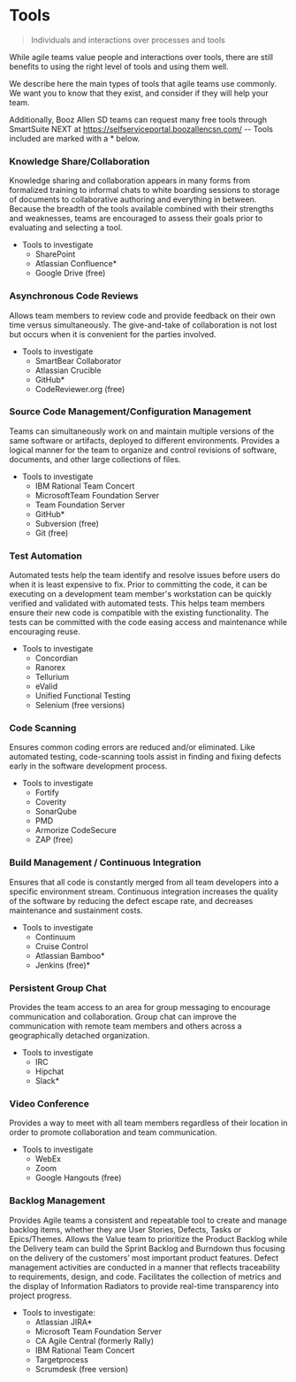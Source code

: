 # Tools

> Individuals and interactions over processes and tools

While agile teams value people and interactions over tools, there are still benefits to using
the right level of tools and using them well.

We describe here the main types of tools that agile teams use commonly. We want you to know that 
they exist, and consider if they will help your team.

Additionally, Booz Allen SD teams can request many free tools through SmartSuite NEXT at https://selfserviceportal.boozallencsn.com/ -- Tools included are marked with a * below.

### Knowledge Share/Collaboration
Knowledge sharing and collaboration appears in many forms from formalized training to informal chats to white boarding sessions to storage of documents to collaborative authoring and everything in between. Because the breadth of the tools available combined with their strengths and weaknesses, teams are encouraged to assess their goals prior to evaluating and selecting a tool.
- Tools to investigate
    - SharePoint
    - Atlassian Confluence*
    - Google Drive (free)

### Asynchronous Code Reviews
Allows team members to review code and provide feedback on their own time versus simultaneously. The give-and-take of collaboration is not lost but occurs when it is convenient for the parties involved.
- Tools to investigate
    - SmartBear Collaborator
    - Atlassian Crucible
    - GitHub*
    - CodeReviewer.org (free)

### Source Code Management/Configuration Management
Teams can simultaneously work on and maintain multiple versions of the same software or artifacts, deployed to different environments. Provides a logical manner for the team to organize and control revisions of software, documents, and other large collections of files.
- Tools to investigate
    - IBM Rational Team Concert
    - MicrosoftTeam Foundation Server
    - Team Foundation Server
    - GitHub*
    - Subversion (free)
    - Git (free)

### Test Automation
Automated tests help the team identify and resolve issues before users do when it is least expensive to fix. Prior to committing the code, it can be executing on a development team member's workstation can be quickly verified and validated with automated tests. This helps team members ensure their new code is compatible with the existing functionality. The tests can be committed with the code easing access and maintenance while encouraging reuse.
- Tools to investigate
    - Concordian
    - Ranorex
    - Tellurium
    - eValid
    - Unified Functional Testing
    - Selenium (free versions)

### Code Scanning
Ensures common coding errors are reduced and/or eliminated. Like automated testing, code-scanning tools assist in finding and fixing defects early in the software development process.
- Tools to investigate
    - Fortify
    - Coverity
    - SonarQube
    - PMD
    - Armorize CodeSecure
    - ZAP (free)

   
### Build Management / Continuous Integration
Ensures that all code is constantly merged from all team developers into a specific environment stream. Continuous integration increases the quality of the software by reducing the defect escape rate, and decreases maintenance and sustainment costs.
- Tools to investigate
   - Continuum
   - Cruise Control
   - Atlassian Bamboo*
   - Jenkins (free)*
   
### Persistent Group Chat
Provides the team access to an area for group messaging to encourage communication and collaboration. Group chat can improve the communication with remote team members and others across a geographically detached organization.
- Tools to investigate
   - IRC
   - Hipchat
   - Slack*

### Video Conference
Provides a way to meet with all team members regardless of their location in order to promote collaboration and team communication.
- Tools to investigate
   - WebEx
   - Zoom
   - Google Hangouts (free)
   
### Backlog Management
Provides Agile teams a consistent and repeatable tool to create and manage backlog items, whether they are User Stories, Defects, Tasks or Epics/Themes. Allows the Value team to prioritize the Product Backlog while the Delivery team can build the Sprint Backlog and Burndown thus focusing on the delivery of the customers’ most important product features. Defect management activities are conducted in a manner that reflects traceability to requirements, design, and code. Facilitates the collection of metrics and the display of Information Radiators to provide real-time transparency into project progress.
 - Tools to investigate:
   - Atlassian JIRA*
   - Microsoft Team Foundation Server
   - CA Agile Central (formerly Rally)
   - IBM Rational Team Concert
   - Targetprocess
   - Scrumdesk (free version)
